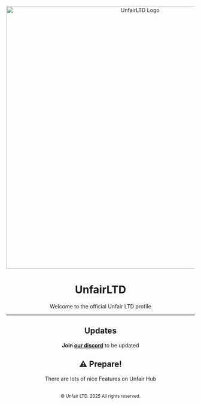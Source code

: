 <div align="center">
  <picture>
  <source media="(prefers-color-scheme: dark)" srcset="https://i.postimg.cc/sgSxc0rx/Unbenannt.png" />
  <img alt="UnfairLTD Logo" width="700" src=""/>
  </picture>
  
  <h1>UnfairLTD</h1>

  <p>Welcome to the official Unfair LTD profile </p>

  <hr>
  
  ## Updates
  **Join [our discord](https://discord.gg/7m6n24djSh)** to be updated

  ## ⚠️ Prepare!
  There are lots of nice Features on Unfair Hub

  <br>
  <sub>© Unfair LTD. 2025 All rights reserved.</sub><br>
</div>
